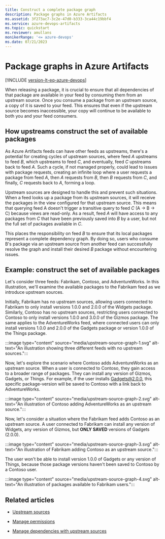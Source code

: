 ```yaml
---
title: Construct a complete package graph
description: Package graphs in Azure Artifacts
ms.assetid: 3f273ac7-3c2e-47d0-b333-3ca44c19bbf4
ms.service: azure-devops-artifacts
ms.topic: quickstart
ms.reviewer: amullans
monikerRange: '<= azure-devops'
ms.date: 07/21/2023
---
```


# Package graphs in Azure Artifacts

[!INCLUDE [version-lt-eq-azure-devops](../../includes/version-lt-eq-azure-devops.md)]

When releasing a package, it is crucial to ensure that all dependencies of that package are available in your feed by consuming them from an upstream source. Once you consume a package from an upstream source, a copy of it is saved to your feed. This ensures that even if the upstream source becomes inaccessible, your copy will continue to be available to both you and your feed consumers.

## How upstreams construct the set of available packages

As Azure Artifacts feeds can have other feeds as upstreams, there's a potential for creating cycles of upstream sources, where feed *A* upstreams to feed *B*, which upstreams to feed *C*, and eventually, feed *C* upstreams back to feed *A*. Such a cycle, if not managed properly, could lead to issues with package requests, creating an infinite loop where a user requests a package from feed *A*, then *A* requests from *B*, then *B* requests from *C*, and finally, *C* requests back to *A*, forming a loop.

Upstream sources are designed to handle this and prevent such situations. When a feed looks up a package from its upstream sources, it will receive the packages in the view configured for that upstream source. This means that querying feed A doesn't trigger a transitive query to feed *C* (A -> B -> C) because views are read-only. 
As a result, feed *A* will have access to any packages from *C* that have been previously saved into *B* by a user, but not the full set of packages available in *C*.

This places the responsibility on feed *B* to ensure that its local packages represent a complete dependency graph. By doing so, users who consume B's package via an upstream source from another feed can successfully resolve the graph and install their desired *B* package without encountering issues.

## Example: construct the set of available packages

Let's consider three feeds: Fabrikam, Contoso, and AdventureWorks. In this illustration, we'll examine the available packages to the Fabrikam feed as we introduce upstream sources.

Initially, Fabrikam has no upstream sources, allowing users connected to Fabrikam to only install versions 1.0.0 and 2.0.0 of the Widgets package. Similarly, Contoso has no upstream sources, restricting users connected to Contoso to only install versions 1.0.0 and 3.0.0 of the Gizmos package. The same applies to the AdventureWorks feed, where connected users can only install versions 1.0.0 and 2.0.0 of the Gadgets package or version 1.0.0 of the Things package.

:::image type="content" source="media/upstream-source-graph-1.svg" alt-text="An illustration showing three different feeds with no upstream sources.":::

Now, let's explore the scenario where Contoso adds AdventureWorks as an upstream source. When a user is connected to Contoso, they gain access to a broader range of packages. They can install any version of Gizmos, Gadgets, or Things. For example, if the user installs Gadgets@2.0.0, this specific package-version will be saved to Contoso with a link back to AdventureWorks.

:::image type="content" source="media/upstream-source-graph-2.svg" alt-text="An illustration of Contoso adding AdventureWorks as an upstream source.":::

Now, let's consider a situation where the Fabrikam feed adds Contoso as an upstream source. A user connected to Fabrikam can install any version of Widgets, any version of Gizmos, but **ONLY SAVED** versions of Gadgets (2.0.0).

:::image type="content" source="media/upstream-source-graph-3.svg" alt-text="An illustration of Fabrikam adding Contoso as an upstream source.":::

The user won't be able to install version 1.0.0 of Gadgets or any version of Things, because those package versions haven't been saved to Contoso by a Contoso user.

:::image type="content" source="media/upstream-source-graph-4.svg" alt-text="An illustration of packages available to Fabrikam users.":::

## Related articles 

- [Upstream sources](upstream-sources.md)

- [Manage permissions](../feeds/feed-permissions.md)

- [Manage dependencies with upstream sources](../tutorials/protect-oss-packages-with-upstream-sources.md)
